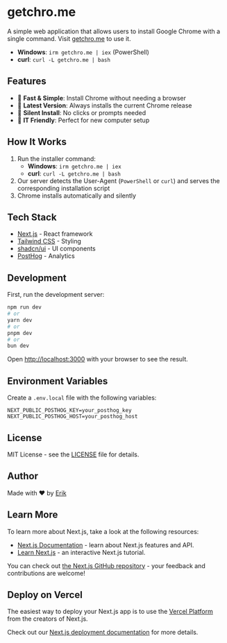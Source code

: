# getchro.me

A simple web application that allows users to install Google Chrome with a single command. Visit [getchro.me](https://getchro.me) to use it.

- **Windows**: `irm getchro.me | iex` (PowerShell)
- **curl**: `curl -L getchro.me | bash`

## Features

- 🚀 **Fast & Simple**: Install Chrome without needing a browser
- 🔄 **Latest Version**: Always installs the current Chrome release
- 🤫 **Silent Install**: No clicks or prompts needed
- 💼 **IT Friendly**: Perfect for new computer setup

## How It Works

1. Run the installer command:
   - **Windows**: `irm getchro.me | iex`
   - **curl**: `curl -L getchro.me | bash`
2. Our server detects the User-Agent (`PowerShell` or `curl`) and serves the corresponding installation script
3. Chrome installs automatically and silently

## Tech Stack

- [Next.js](https://nextjs.org) - React framework
- [Tailwind CSS](https://tailwindcss.com) - Styling
- [shadcn/ui](https://ui.shadcn.com) - UI components
- [PostHog](https://posthog.com) - Analytics

## Development

First, run the development server:

```bash
npm run dev
# or
yarn dev
# or
pnpm dev
# or
bun dev
```

Open [http://localhost:3000](http://localhost:3000) with your browser to see the result.

## Environment Variables

Create a `.env.local` file with the following variables:

```
NEXT_PUBLIC_POSTHOG_KEY=your_posthog_key
NEXT_PUBLIC_POSTHOG_HOST=your_posthog_host
```

## License

MIT License - see the [LICENSE](LICENSE) file for details.

## Author

Made with ❤️ by [Erik](https://github.com/effektsvk)

## Learn More

To learn more about Next.js, take a look at the following resources:

- [Next.js Documentation](https://nextjs.org/docs) - learn about Next.js features and API.
- [Learn Next.js](https://nextjs.org/learn) - an interactive Next.js tutorial.

You can check out [the Next.js GitHub repository](https://github.com/vercel/next.js) - your feedback and contributions are welcome!

## Deploy on Vercel

The easiest way to deploy your Next.js app is to use the [Vercel Platform](https://vercel.com/new?utm_medium=default-template&filter=next.js&utm_source=create-next-app&utm_campaign=create-next-app-readme) from the creators of Next.js.

Check out our [Next.js deployment documentation](https://nextjs.org/docs/app/building-your-application/deploying) for more details.
